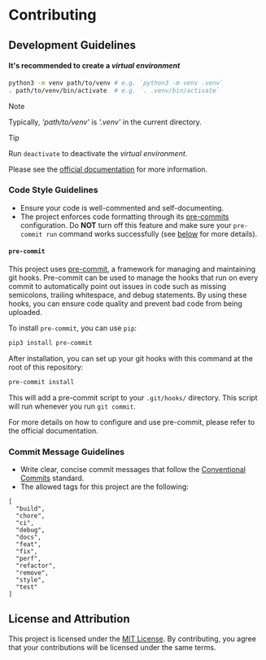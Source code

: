 # Contributing

## Development Guidelines

#### It's recommended to create a *virtual environment*

```bash
python3 -m venv path/to/venv # e.g. `python3 -m venv .venv`
. path/to/venv/bin/activate  # e.g. `. .venv/bin/activate`
```
> [!NOTE]
> Typically, *'path/to/venv'* is *'.venv'* in the current directory.

> [!TIP]
> Run `deactivate` to deactivate the *virtual environment*.

Please see the [official documentation](https://packaging.python.org/en/latest/tutorials/installing-packages/#optionally-create-a-virtual-environment) for more information.

### Code Style Guidelines

- Ensure your code is well-commented and self-documenting.
- The project enforces code formatting through its [pre-commits](.pre-commit-config.yaml) configuration. Do **NOT** turn off this feature and make sure your `pre-commit run` command works successfully (see [below](#pre-commit) for more details).

#### `pre-commit`

This project uses [pre-commit](https://pre-commit.com/), a framework for managing and maintaining git hooks. Pre-commit can be used to manage the hooks that run on every commit to automatically point out issues in code such as missing semicolons, trailing whitespace, and debug statements. By using these hooks, you can ensure code quality and prevent bad code from being uploaded.

To install `pre-commit`, you can use `pip`:

```bash
pip3 install pre-commit
```

After installation, you can set up your git hooks with this command at the root of this repository:

```bash
pre-commit install
```

This will add a pre-commit script to your `.git/hooks/` directory. This script will run whenever you run `git commit`.

For more details on how to configure and use pre-commit, please refer to the official documentation.

### Commit Message Guidelines

- Write clear, concise commit messages that follow the [Conventional Commits](https://www.conventionalcommits.org/en/v1.0.0/) standard.
- The allowed tags for this project are the following:

```
[
  "build",
  "chore",
  "ci",
  "debug",
  "docs",
  "feat",
  "fix",
  "perf",
  "refactor",
  "remove",
  "style",
  "test"
]
```

## License and Attribution

This project is licensed under the [MIT License](./LICENSE). By contributing, you agree that your contributions will be licensed under the same terms.
